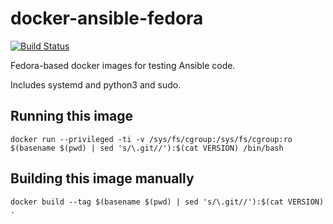 # docker-ansible-fedora

[![Build Status](https://travis-ci.com/agoloncser/docker-ansible-fedora.svg?branch=master)](https://travis-ci.com/agoloncser/docker-ansible-fedora)

Fedora-based docker images for testing Ansible code.

Includes systemd and python3 and sudo.

## Running this image

    docker run --privileged -ti -v /sys/fs/cgroup:/sys/fs/cgroup:ro $(basename $(pwd) | sed 's/\.git//'):$(cat VERSION) /bin/bash

## Building this image manually

    docker build --tag $(basename $(pwd) | sed 's/\.git//'):$(cat VERSION) .
